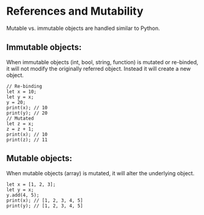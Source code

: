 # References and Mutability

Mutable vs. immutable objects are handled similar to Python.

## Immutable objects:
When immutable objects (int, bool, string, function) is mutated or re-binded, it will not modify the originally referred object. Instead it will create a new object.
```
// Re-binding
let x = 10;
let y = x;
y = 20;
print(x); // 10
print(y); // 20
// Mutated
let z = x;
z = z + 1;
print(x); // 10
print(z); // 11
```
## Mutable objects:
When mutable objects (array) is mutated, it will alter the underlying object.
```
let x = [1, 2, 3];
let y = x;
y.add(4, 5);
print(x); // [1, 2, 3, 4, 5]
print(y); // [1, 2, 3, 4, 5]
```
